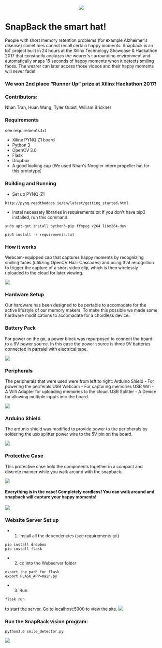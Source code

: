 <p align = "center">
    <img src="img/githubSnapBackCover.jpg" />
</p>

# SnapBack the smart hat!

People with short memory retention problems (for example Alzheimer's disease) sometimes cannot recall certain happy moments. Snapback is an IoT project built in 24 hours at the Xilinx Technology Showcase & Hackathon 2017 that constantly analyzes the wearer's surrounding environment and automatically snaps 15 seconds of happy moments when it detects smiling faces. The wearer can later access those videos and their happy moments will never fade!

### We won 2nd place “Runner Up” prize at Xilinx Hackathon 2017!

### Contributors: 
Nhan Tran, Huan Wang, Tyler Quast, William Brickner

### Requirements
see requirements.txt
* Xilinx PYNQ Z1 board
* Python 3
* OpenCV 3.0
* Flask
* Dropbox
* A good looking cap (We used Nhan's Noogler intern propeller hat for this prototype)



### Building and Running
* Set up PYNQ-Z1
```
http://pynq.readthedocs.io/en/latest/getting_started.html
```
* Instal necessary libraries in requirements.txt
If you don't have pip3 installed, run this command:
```
sudo apt-get install python3-pip ffmpeg x264 libx264-dev
```

```
pip3 install -r requirements.txt
```

### How it works
Webcam-equipped cap that captures happy moments by recognizing smiling faces (utilizing OpenCV Haar Cascades) and using that recognition to trigger the capture of a short video clip, which is then wirelessly uploaded to the cloud for later viewing.

<img src="img/SnapBack.jpg" />

### Hardware Setup
Our hardware has been designed to be portable to accomodate for the active lifestyle of our memory makers. To make this possible we made some hardware modifications to accomadate for a chordless device.

### Battery Pack
For power on the go, a power block was repurposed to connect the board to a 9V power source. In this case the power source is three 9V batteries connected in parralel with electrical tape.

<img src="img/BatteryPack.jpg" />

### Peripherals
The peripherals that were used were from left to right: Arduino Shield - For powering the periferals USB Webcam - For capturing memories USB Wifi - A Wifi Adapter for uploading memories to the cloud. USB Splitter - A Device for allowing multiple inputs into the board.

<img src="img/Periferals.jpg" />


### Arduino Shield
The ardunio shield was modified to provide power to the peripherals by soldering the usb splitter power wire to the 5V pin on the board.

<img src ='img/ArduinoShield.jpg' />

### Protective Case
This protective case hold the components together in a compact and discrete manner while you walk around with the snapback.

<img src="img/ProtectiveCase.jpg" />

#### Everything is in the case! Completely cordless! You can walk around and snapback will capture your happy moments!

<img src="img/enclosedBox.jpg" />

### Website Server Set up
* 1. Install all the dependencies (see requirements.txt)
```
pip install dropbox
pip install flask
```
* 2. cd into the Webserver folder
```
export the path for flask
export FLASK_APP=main.py
```
* 3. Run:
```
flask run
```
to start the server. Go to localhost:5000 to view the site.
<img src="img/website_demo.jpg" />

### Run the SnapBack vision program:
```
python3.6 smile_detector.py
```
<img src="img/smile_detected.png" />



